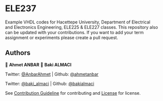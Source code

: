 # ELE237

Example VHDL codes for Hacettepe University, Department of Electrical and Electronics Engineering, ELE225 & ELE227 classes.
This repository also can be updated with your contributions. If you want to add your term assignment or experiments please create a pull request.

## Authors

👤 **Ahmet ANBAR**
👤 **Baki ALMACI**

Twitter: [@AnbarAhmet](https://twitter.com/AnbarAhmet)   | Github: [@ahmetanbar](https://github.com/ahmetanbar)

Twitter: [@baki_almaci](https://twitter.com/baki_almaci)  | Github: [@bakialmaci](https://github.com/bakialmaci)

See [Contribution Guideline](CONTRIBUTING.md) for contributing and [License](LICENSE) for license.
